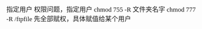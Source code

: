 <span  style="font-family: Simsun,serif; font-size: 17px; ">

指定用户
权限问题，指定用户
chmod 755 -R 文件夹名字
chmod 777 -R /ftpfile
先全部赋权，具体赋值给某个用户

</span>